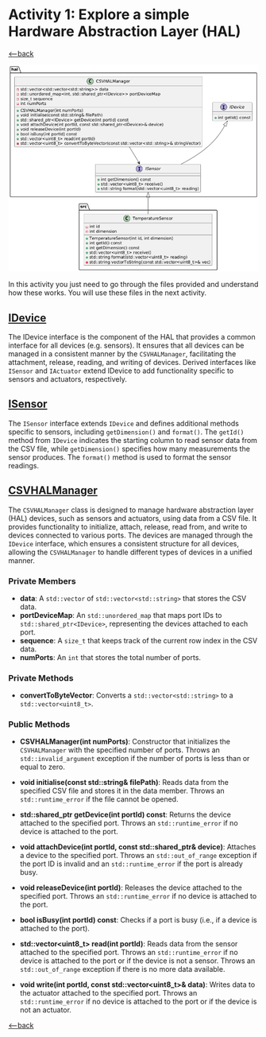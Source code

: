 # Activity 1: Explore a simple Hardware Abstraction Layer (HAL)

[<--back](./README.md)

![](img/hal_classes.png)

In this activity you just need to go through the files provided and understand how these works. You will use these files in the next activity.

## [IDevice](src/hal/IDevice.h)

The IDevice interface is the component of the HAL that provides a common interface for all devices (e.g. sensors). It ensures that all devices can be managed in a consistent manner by the `CSVHALManager`, facilitating the attachment, release, reading, and writing of devices. Derived interfaces like `ISensor` and `IActuator` extend IDevice to add functionality specific to sensors and actuators, respectively. 


## [ISensor](src/hal/ISensor.h)

The `ISensor` interface extends `IDevice` and defines additional methods specific to sensors, including `getDimension()` and `format()`. The `getId()` method from `IDevice` indicates the starting column to read sensor data from the CSV file, while `getDimension()` specifies how many measurements the sensor produces. The `format()` method is used to format the sensor readings.


## [CSVHALManager](src/hal/CSVHALManager.h)

The `CSVHALManager` class is designed to manage hardware abstraction layer (HAL) devices, such as sensors and actuators, using data from a CSV file. It provides functionality to initialize, attach, release, read from, and write to devices connected to various ports. The devices are managed through the `IDevice` interface, which ensures a consistent structure for all devices, allowing the `CSVHALManager` to handle different types of devices in a unified manner.

### Private Members
- **data**: A `std::vector` of `std::vector<std::string>` that stores the CSV data.
- **portDeviceMap**: An `std::unordered_map` that maps port IDs to `std::shared_ptr<IDevice>`, representing the devices attached to each port.
- **sequence**: A `size_t` that keeps track of the current row index in the CSV data.
- **numPorts**: An `int` that stores the total number of ports.

### Private Methods

- **convertToByteVector**: Converts a `std::vector<std::string>` to a `std::vector<uint8_t>`.

### Public Methods
- **CSVHALManager(int numPorts)**: Constructor that initializes the `CSVHALManager` with the specified number of ports. Throws an `std::invalid_argument` exception if the number of ports is less than or equal to zero.
  
- **void initialise(const std::string& filePath)**: Reads data from the specified CSV file and stores it in the data member. Throws an `std::runtime_error` if the file cannot be opened.
  
- **std::shared_ptr<IDevice> getDevice(int portId) const**: Returns the device attached to the specified port. Throws an `std::runtime_error` if no device is attached to the port.
  
- **void attachDevice(int portId, const std::shared_ptr<IDevice>& device)**: Attaches a device to the specified port. Throws an `std::out_of_range` exception if the port ID is invalid and an `std::runtime_error` if the port is already busy.
  
- **void releaseDevice(int portId)**: Releases the device attached to the specified port. Throws an `std::runtime_error` if no device is attached to the port.
  
- **bool isBusy(int portId) const**: Checks if a port is busy (i.e., if a device is attached to the port).
  
- **std::vector<uint8_t> read(int portId)**: Reads data from the sensor attached to the specified port. Throws an `std::runtime_error` if no device is attached to the port or if the device is not a sensor. Throws an `std::out_of_range` exception if there is no more data available.
  
- **void write(int portId, const std::vector<uint8_t>& data)**: Writes data to the actuator attached to the specified port. Throws an `std::runtime_error` if no device is attached to the port or if the device is not an actuator.


[<--back](./README.md)